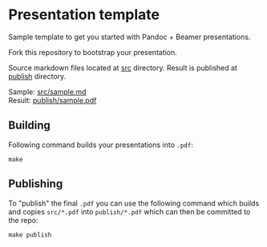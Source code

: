 # Presentation template

Sample template to get you started with Pandoc + Beamer presentations.

Fork this repository to bootstrap your presentation.

Source markdown files located at [src](src) directory.
Result is published at [publish](publish) directory.

Sample: [src/sample.md](src/sample.md)  
Result: [publish/sample.pdf](publish/sample.pdf)

## Building

Following command builds your presentations into `.pdf`:

```
make
```

## Publishing

To "publish" the final `.pdf` you can use the following command which builds and copies `src/*.pdf` into `publish/*.pdf`
which can then be committed to the repo:

```
make publish
```
